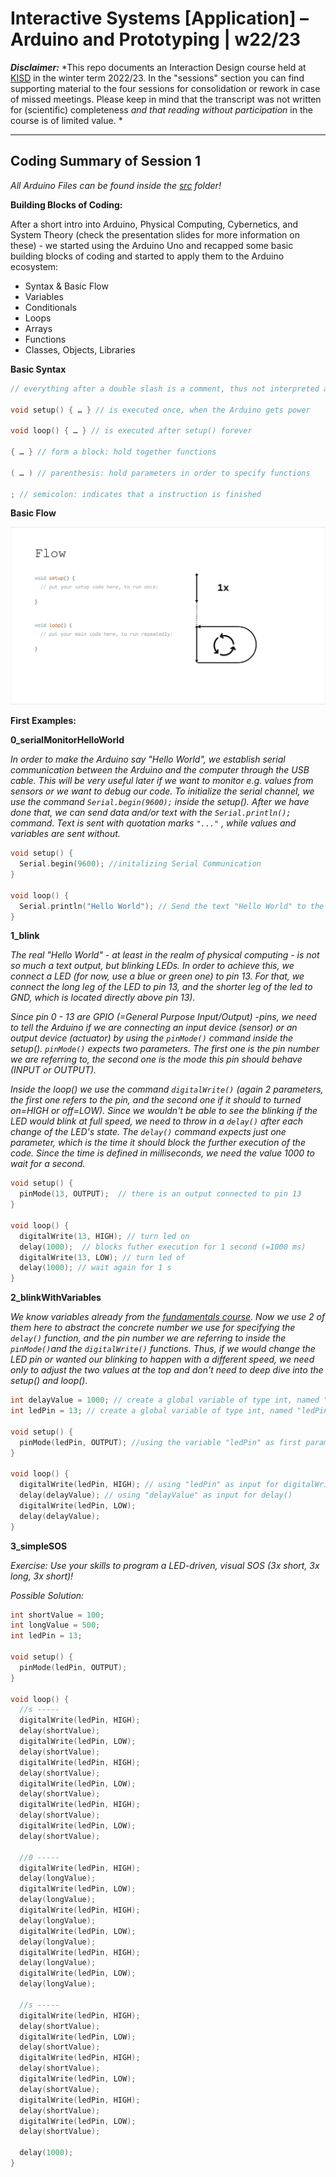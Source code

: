 # Interactive Systems [Application] –  Arduino and Prototyping | w22/23

***Disclaimer:*** *This repo documents an Interaction Design course held at [KISD](https://kisd.de) in the winter term 2022/23. In the "sessions" section you can find supporting material to the four sessions for consolidation or rework in case of missed meetings. Please keep in mind that the transcript was not written for (scientific) completeness _and that reading without participation_ in the course is of limited value.
*

---

## Coding Summary of Session 1

_All Arduino Files can be found inside the [src](https://github.com/KISDinteractive/arduino_22w/tree/main/src) folder!_

**Building Blocks of Coding:**

After a short intro into Arduino, Physical Computing, Cybernetics, and System Theory (check the presentation slides for more information on these) - we started using the Arduino Uno and recapped some basic building blocks of coding and started to apply them to the Arduino ecosystem:

* Syntax & Basic Flow
* Variables
* Conditionals
* Loops
* Arrays
* Functions
* Classes, Objects, Libraries

**Basic Syntax**

```c++
// everything after a double slash is a comment, thus not interpreted as code

void setup() { … } // is executed once, when the Arduino gets power 

void loop() { … } // is executed after setup() forever 

{ … } // form a block: hold together functions 

( … ) // parenthesis: hold parameters in order to specify functions

; // semicolon: indicates that a instruction is finished
```

**Basic Flow**

![1668792317802](image/README/1668792317802.png)

**First Examples:**

**0_serialMonitorHelloWorld**

_In order to make the Arduino say "Hello World", we establish serial communication between the Arduino and the computer through the USB cable. This will be very useful later if we want to monitor e.g. values from sensors or we want to debug our code. To initialize the serial channel, we use the command `Serial.begin(9600);` inside the setup(). After we have done that, we can send data and/or text with the `Serial.println(); `command. Text is sent with quotation marks `"..."` , while values and variables are sent without._

```c++
void setup() {
  Serial.begin(9600); //initalizing Serial Communication
}

void loop() {
  Serial.println("Hello World"); // Send the text "Hello World" to the computer in a new line
}
```

**1_blink**

_The real "Hello World" - at least in the realm of physical computing - is not so much a text output, but blinking LEDs. In order to achieve this, we connect a LED (for now, use a blue or green one) to pin 13. For that, we connect the long leg of the LED to pin 13, and the shorter leg of the led to GND, which is located directly above pin 13)._

_Since pin 0 - 13 are GPIO (=General Purpose Input/Output) -pins, we need to tell the Arduino if we are connecting an input device (sensor) or an output device (actuator) by using the `pinMode()` command inside the setup(). `pinMode()` expects two parameters. The first one is the pin number we are referring to, the second one is the mode this pin should behave (INPUT or OUTPUT)._

_Inside the loop() we use the command `digitalWrite()` (again 2 parameters, the first one refers to the pin, and the second one if it should to turned on=HIGH or off=LOW). Since we wouldn't be able to see the blinking if the LED would blink at full speed, we need to throw in a `delay()` after each change of the LED's state. The `delay()` command expects just one parameter, which is the time it should block the further execution of the code. Since the time is defined in milliseconds, we need the value 1000 to wait for a second._

```c++
void setup() {
  pinMode(13, OUTPUT);  // there is an output connected to pin 13
}

void loop() {
  digitalWrite(13, HIGH); // turn led on
  delay(1000);  // blocks futher execution for 1 second (=1000 ms)
  digitalWrite(13, LOW); // turn led of
  delay(1000); // wait again for 1 s
}
```

**2_blinkWithVariables**

_We know variables already from the [fundamentals course](https://github.com/KISDinteractive/fundamentals22w). Now we use 2 of them here to abstract the concrete number we use for specifying the `delay()` function, and the pin number we are referring to inside the `pinMode()`and the `digitalWrite()` functions. Thus, if we would change the LED pin or wanted our blinking to happen with a different speed, we need only to adjust the two values at the top and don't need to deep dive into the setup() and loop()._

```c++
int delayValue = 1000; // create a global variable of type int, named "delayValue", holding the value 1000 
int ledPin = 13; // create a global variable of type int, named "ledPin", holding the value 13 

void setup() {
  pinMode(ledPin, OUTPUT); //using the variable "ledPin" as first parameter of the pinMode() function
}

void loop() {
  digitalWrite(ledPin, HIGH); // using "ledPin" as input for digitalWrite()
  delay(delayValue); // using "delayValue" as input for delay()
  digitalWrite(ledPin, LOW);
  delay(delayValue);
}
```

**3_simpleSOS**

_Exercise: Use your skills to program a LED-driven, visual SOS (3x short, 3x long, 3x short)!_

_Possible Solution:_

```c++
int shortValue = 100;
int longValue = 500;
int ledPin = 13;

void setup() {
  pinMode(ledPin, OUTPUT);
}

void loop() {
  //s -----
  digitalWrite(ledPin, HIGH);
  delay(shortValue);
  digitalWrite(ledPin, LOW);
  delay(shortValue);
  digitalWrite(ledPin, HIGH);
  delay(shortValue);
  digitalWrite(ledPin, LOW);
  delay(shortValue);
  digitalWrite(ledPin, HIGH);
  delay(shortValue);
  digitalWrite(ledPin, LOW);
  delay(shortValue);

  //0 -----
  digitalWrite(ledPin, HIGH);
  delay(longValue);
  digitalWrite(ledPin, LOW);
  delay(longValue);
  digitalWrite(ledPin, HIGH);
  delay(longValue);
  digitalWrite(ledPin, LOW);
  delay(longValue);
  digitalWrite(ledPin, HIGH);
  delay(longValue);
  digitalWrite(ledPin, LOW);
  delay(longValue);

  //s -----
  digitalWrite(ledPin, HIGH);
  delay(shortValue);
  digitalWrite(ledPin, LOW);
  delay(shortValue);
  digitalWrite(ledPin, HIGH);
  delay(shortValue);
  digitalWrite(ledPin, LOW);
  delay(shortValue);
  digitalWrite(ledPin, HIGH);
  delay(shortValue);
  digitalWrite(ledPin, LOW);
  delay(shortValue);

  delay(1000);
}
```
